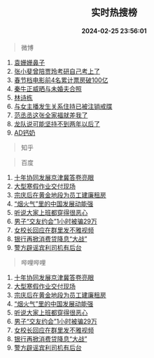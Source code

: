 <div align="center"><h2>实时热搜榜</h2><h4>2024-02-25 23:56:01</h4></div>

> 微博  

1. [袁姗姗鼻子](https://s.weibo.com/weibo?q=%E8%A2%81%E5%A7%97%E5%A7%97%E9%BC%BB%E5%AD%90&t=31&band_rank=1&Refer=top)<br />
2. [张小斐曾陪贾玲考研自己考上了](https://s.weibo.com/weibo?q=%23%E5%BC%A0%E5%B0%8F%E6%96%90%E6%9B%BE%E9%99%AA%E8%B4%BE%E7%8E%B2%E8%80%83%E7%A0%94%E8%87%AA%E5%B7%B1%E8%80%83%E4%B8%8A%E4%BA%86%23&t=31&band_rank=2&Refer=top)<br />
3. [春节档电影前4名累计票房破100亿](https://s.weibo.com/weibo?q=%23%E6%98%A5%E8%8A%82%E6%A1%A3%E7%94%B5%E5%BD%B1%E5%89%8D4%E5%90%8D%E7%B4%AF%E8%AE%A1%E7%A5%A8%E6%88%BF%E7%A0%B4100%E4%BA%BF%23&t=31&band_rank=3&Refer=top)<br />
4. [秦牛正威晒与未婚夫合照](https://s.weibo.com/weibo?q=%23%E7%A7%A6%E7%89%9B%E6%AD%A3%E5%A8%81%E6%99%92%E4%B8%8E%E6%9C%AA%E5%A9%9A%E5%A4%AB%E5%90%88%E7%85%A7%23&t=31&band_rank=4&Refer=top)<br />
5. [林诗栋](https://s.weibo.com/weibo?q=%E6%9E%97%E8%AF%97%E6%A0%8B&t=31&band_rank=5&Refer=top)<br />
6. [与女主播发生关系住持已被注销戒牒](https://s.weibo.com/weibo?q=%23%E4%B8%8E%E5%A5%B3%E4%B8%BB%E6%92%AD%E5%8F%91%E7%94%9F%E5%85%B3%E7%B3%BB%E4%BD%8F%E6%8C%81%E5%B7%B2%E8%A2%AB%E6%B3%A8%E9%94%80%E6%88%92%E7%89%92%23&t=31&band_rank=6&Refer=top)<br />
7. [范丞丞这张全家福就差我了](https://s.weibo.com/weibo?q=%23%E8%8C%83%E4%B8%9E%E4%B8%9E%E8%BF%99%E5%BC%A0%E5%85%A8%E5%AE%B6%E7%A6%8F%E5%B0%B1%E5%B7%AE%E6%88%91%E4%BA%86%23&t=31&band_rank=7&Refer=top)<br />
8. [龙队说可能坚持不到两年以后了](https://s.weibo.com/weibo?q=%23%E9%BE%99%E9%98%9F%E8%AF%B4%E5%8F%AF%E8%83%BD%E5%9D%9A%E6%8C%81%E4%B8%8D%E5%88%B0%E4%B8%A4%E5%B9%B4%E4%BB%A5%E5%90%8E%E4%BA%86%23&t=31&band_rank=8&Refer=top)<br />
9. [AD钙奶](https://s.weibo.com/weibo?q=AD%E9%92%99%E5%A5%B6&t=31&band_rank=9&Refer=top)<br />

> 知乎  


> 百度  

1. [十年协同发展京津冀答卷亮眼](https://www.baidu.com/s?wd=%E5%8D%81%E5%B9%B4%E5%8D%8F%E5%90%8C%E5%8F%91%E5%B1%95%E4%BA%AC%E6%B4%A5%E5%86%80%E7%AD%94%E5%8D%B7%E4%BA%AE%E7%9C%BC&sa=fyb_news&rsv_dl=fyb_news)<br />
2. [大型寒假作业交付现场](https://www.baidu.com/s?wd=%E5%A4%A7%E5%9E%8B%E5%AF%92%E5%81%87%E4%BD%9C%E4%B8%9A%E4%BA%A4%E4%BB%98%E7%8E%B0%E5%9C%BA&sa=fyb_news&rsv_dl=fyb_news)<br />
3. [宗庆后在黄金地段为员工建廉租房](https://www.baidu.com/s?wd=%E5%AE%97%E5%BA%86%E5%90%8E%E5%9C%A8%E9%BB%84%E9%87%91%E5%9C%B0%E6%AE%B5%E4%B8%BA%E5%91%98%E5%B7%A5%E5%BB%BA%E5%BB%89%E7%A7%9F%E6%88%BF&sa=fyb_news&rsv_dl=fyb_news)<br />
4. [“烟火气”里的中国发展动能强](https://www.baidu.com/s?wd=%E2%80%9C%E7%83%9F%E7%81%AB%E6%B0%94%E2%80%9D%E9%87%8C%E7%9A%84%E4%B8%AD%E5%9B%BD%E5%8F%91%E5%B1%95%E5%8A%A8%E8%83%BD%E5%BC%BA&sa=fyb_news&rsv_dl=fyb_news)<br />
5. [听说大家上班都穿得很恶心](https://www.baidu.com/s?wd=%E5%90%AC%E8%AF%B4%E5%A4%A7%E5%AE%B6%E4%B8%8A%E7%8F%AD%E9%83%BD%E7%A9%BF%E5%BE%97%E5%BE%88%E6%81%B6%E5%BF%83&sa=fyb_news&rsv_dl=fyb_news)<br />
6. [男子“交友约会”1小时被骗29万](https://www.baidu.com/s?wd=%E7%94%B7%E5%AD%90%E2%80%9C%E4%BA%A4%E5%8F%8B%E7%BA%A6%E4%BC%9A%E2%80%9D1%E5%B0%8F%E6%97%B6%E8%A2%AB%E9%AA%9729%E4%B8%87&sa=fyb_news&rsv_dl=fyb_news)<br />
7. [女校长回应在群里发不雅视频](https://www.baidu.com/s?wd=%E5%A5%B3%E6%A0%A1%E9%95%BF%E5%9B%9E%E5%BA%94%E5%9C%A8%E7%BE%A4%E9%87%8C%E5%8F%91%E4%B8%8D%E9%9B%85%E8%A7%86%E9%A2%91&sa=fyb_news&rsv_dl=fyb_news)<br />
8. [银行再掀消费贷降息“大战”](https://www.baidu.com/s?wd=%E9%93%B6%E8%A1%8C%E5%86%8D%E6%8E%80%E6%B6%88%E8%B4%B9%E8%B4%B7%E9%99%8D%E6%81%AF%E2%80%9C%E5%A4%A7%E6%88%98%E2%80%9D&sa=fyb_news&rsv_dl=fyb_news)<br />
9. [警方辟谣宾利司机有后台](https://www.baidu.com/s?wd=%E8%AD%A6%E6%96%B9%E8%BE%9F%E8%B0%A3%E5%AE%BE%E5%88%A9%E5%8F%B8%E6%9C%BA%E6%9C%89%E5%90%8E%E5%8F%B0&sa=fyb_news&rsv_dl=fyb_news)<br />

> 哔哩哔哩  

1. [十年协同发展京津冀答卷亮眼](https://www.baidu.com/s?wd=%E5%8D%81%E5%B9%B4%E5%8D%8F%E5%90%8C%E5%8F%91%E5%B1%95%E4%BA%AC%E6%B4%A5%E5%86%80%E7%AD%94%E5%8D%B7%E4%BA%AE%E7%9C%BC&sa=fyb_news&rsv_dl=fyb_news)<br />
2. [大型寒假作业交付现场](https://www.baidu.com/s?wd=%E5%A4%A7%E5%9E%8B%E5%AF%92%E5%81%87%E4%BD%9C%E4%B8%9A%E4%BA%A4%E4%BB%98%E7%8E%B0%E5%9C%BA&sa=fyb_news&rsv_dl=fyb_news)<br />
3. [宗庆后在黄金地段为员工建廉租房](https://www.baidu.com/s?wd=%E5%AE%97%E5%BA%86%E5%90%8E%E5%9C%A8%E9%BB%84%E9%87%91%E5%9C%B0%E6%AE%B5%E4%B8%BA%E5%91%98%E5%B7%A5%E5%BB%BA%E5%BB%89%E7%A7%9F%E6%88%BF&sa=fyb_news&rsv_dl=fyb_news)<br />
4. [“烟火气”里的中国发展动能强](https://www.baidu.com/s?wd=%E2%80%9C%E7%83%9F%E7%81%AB%E6%B0%94%E2%80%9D%E9%87%8C%E7%9A%84%E4%B8%AD%E5%9B%BD%E5%8F%91%E5%B1%95%E5%8A%A8%E8%83%BD%E5%BC%BA&sa=fyb_news&rsv_dl=fyb_news)<br />
5. [听说大家上班都穿得很恶心](https://www.baidu.com/s?wd=%E5%90%AC%E8%AF%B4%E5%A4%A7%E5%AE%B6%E4%B8%8A%E7%8F%AD%E9%83%BD%E7%A9%BF%E5%BE%97%E5%BE%88%E6%81%B6%E5%BF%83&sa=fyb_news&rsv_dl=fyb_news)<br />
6. [男子“交友约会”1小时被骗29万](https://www.baidu.com/s?wd=%E7%94%B7%E5%AD%90%E2%80%9C%E4%BA%A4%E5%8F%8B%E7%BA%A6%E4%BC%9A%E2%80%9D1%E5%B0%8F%E6%97%B6%E8%A2%AB%E9%AA%9729%E4%B8%87&sa=fyb_news&rsv_dl=fyb_news)<br />
7. [女校长回应在群里发不雅视频](https://www.baidu.com/s?wd=%E5%A5%B3%E6%A0%A1%E9%95%BF%E5%9B%9E%E5%BA%94%E5%9C%A8%E7%BE%A4%E9%87%8C%E5%8F%91%E4%B8%8D%E9%9B%85%E8%A7%86%E9%A2%91&sa=fyb_news&rsv_dl=fyb_news)<br />
8. [银行再掀消费贷降息“大战”](https://www.baidu.com/s?wd=%E9%93%B6%E8%A1%8C%E5%86%8D%E6%8E%80%E6%B6%88%E8%B4%B9%E8%B4%B7%E9%99%8D%E6%81%AF%E2%80%9C%E5%A4%A7%E6%88%98%E2%80%9D&sa=fyb_news&rsv_dl=fyb_news)<br />
9. [警方辟谣宾利司机有后台](https://www.baidu.com/s?wd=%E8%AD%A6%E6%96%B9%E8%BE%9F%E8%B0%A3%E5%AE%BE%E5%88%A9%E5%8F%B8%E6%9C%BA%E6%9C%89%E5%90%8E%E5%8F%B0&sa=fyb_news&rsv_dl=fyb_news)<br />
